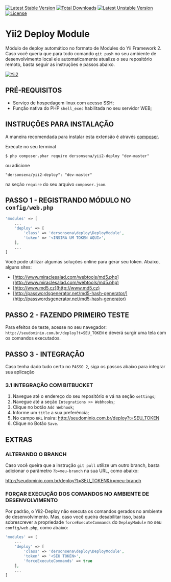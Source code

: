 [![Latest Stable Version](https://poser.pugx.org/dersonsena/yii2-user-module/v/stable)](https://packagist.org/packages/dersonsena/yii2-user-module)
[![Total Downloads](https://poser.pugx.org/dersonsena/yii2-user-module/downloads)](https://packagist.org/packages/dersonsena/yii2-user-module)
[![Latest Unstable Version](https://poser.pugx.org/dersonsena/yii2-user-module/v/unstable)](https://packagist.org/packages/dersonsena/yii2-user-module)
[![License](https://poser.pugx.org/dersonsena/yii2-user-module/license)](https://packagist.org/packages/dersonsena/yii2-user-module)

Yii2 Deploy Module
===========================

Módulo de deploy automático no formato de Modules do Yii Framework 2. Caso você queria que para todo comando ```git push``` no seu 
ambiente de desenvolvimento local ele automaticamente atualize o seu repositório remoto, basta seguir as instruções e passos abaixo.

[![Yii2](https://img.shields.io/badge/Powered_by-Yii_Framework-green.svg?style=flat)](http://www.yiiframework.com/)

PRÉ-REQUISITOS
-------------------
* Serviço de hospedagem linux com acesso SSH;
* Função nativa do PHP ```shell_exec``` habilitada no seu servidor WEB;

INSTRUÇÕES PARA INSTALAÇÃO
-------------------

A maneira recomendada para instalar esta extensão é através [composer](http://getcomposer.org/download/).

Execute no seu terminal

```
$ php composer.phar require dersonsena/yii2-deploy "dev-master"
```

ou adicione

```
"dersonsena/yii2-deploy": "dev-master"
```

na seção ```require``` do seu arquivo `composer.json`.

PASSO 1 - REGISTRANDO MÓDULO NO ```config/web.php```
-------------------

```php
'modules' => [
    ...
    'deploy' => [
        'class' => 'dersonsena\deploy\DeployModule',
        'token' => '<INSIRA UM TOKEN AQUI>',
    ],
    ...
]
```

Você pode utilizar algumas soluções online para gerar seu token. Abaixo, alguns sites:

* [http://www.miraclesalad.com/webtools/md5.php](http://www.miraclesalad.com/webtools/md5.php)
* [http://www.md5.cz](http://www.md5.cz)
* [http://passwordsgenerator.net/md5-hash-generator/](http://passwordsgenerator.net/md5-hash-generator)

PASSO 2 - FAZENDO PRIMEIRO TESTE
-------------------

Para efeitos de teste, acesse no seu navegador: ```http://seudominio.com.br/deploy?t=SEU_TOKEN``` e deverá surgir uma tela com os comandos executados.

PASSO 3 - INTEGRAÇÃO
-------------------

Caso tenha dado tudo certo no ```PASSO 2```, siga os passos abaixo para integrar sua aplicação 

### 3.1 INTEGRAÇÃO COM BITBUCKET

1. Navegue até o endereço do seu repositório e vá na seção ```settings```;
2. Navegue até a seção ```Integrations >> Webhooks```;
3. Clique no botão ```Add Webhook```;
4. Informe um ```title``` a sua preferência;
5. No campo ```URL``` insira: http://seudominio.com.br/deploy?t=SEU_TOKEN
6. Clique no Botão ```Save```.

EXTRAS
-------------------

### ALTERANDO O BRANCH

Caso você queira que a instrução ```git pull``` utilize um outro branch, basta adicionar o parâmetro ```?b=meu-branch``` na sua URL, como abaixo:

http://seudominio.com.br/deploy?t=SEU_TOKEN&b=meu-branch

### FORÇAR EXECUÇÃO DOS COMANDOS NO AMBIENTE DE DESENVOLVIMENTO

Por padrão, o Yii2-Deploy não executa os comandos gerados no ambiente de desenvolvimento. Mas, caso você queira desabilitar isso, 
basta sobrescrever a propriedade ```forceExecuteCommands``` do ```DeployModule``` no seu ```config/web.php```, como abaixo:
 
```php
'modules' => [
    ...
    'deploy' => [
        'class' => 'dersonsena\deploy\DeployModule',
        'token' => '<SEU TOKEN>',
        'forceExecuteCommands' => true
    ],
    ...
]
```